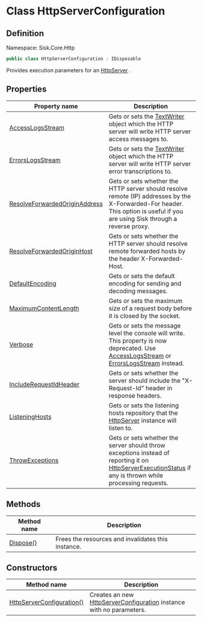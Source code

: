# Class HttpServerConfiguration

## Definition
Namespace: Sisk.Core.Http

```csharp
public class HttpServerConfiguration : IDisposable
```

Provides execution parameters for an [HttpServer](/spec/Sisk/Core/Http/HttpServer) .

## Properties

| Property name | Description |
| --- | --- |
| [AccessLogsStream](/spec/Sisk/Core/Http/HttpServerConfiguration/AccessLogsStream) | Gets or sets the [TextWriter](/spec/System/IO/TextWriter) object which the HTTP server will write HTTP server access messages to. | 
| [ErrorsLogsStream](/spec/Sisk/Core/Http/HttpServerConfiguration/ErrorsLogsStream) | Gets or sets the [TextWriter](/spec/System/IO/TextWriter) object which the HTTP server will write HTTP server error transcriptions to. | 
| [ResolveForwardedOriginAddress](/spec/Sisk/Core/Http/HttpServerConfiguration/ResolveForwardedOriginAddress) | Gets or sets whether the HTTP server should resolve remote (IP) addresses by the X-Forwarded-For header. This option is useful if you are using Sisk through a reverse proxy. | 
| [ResolveForwardedOriginHost](/spec/Sisk/Core/Http/HttpServerConfiguration/ResolveForwardedOriginHost) | Gets or sets whether the HTTP server should resolve remote forwarded hosts by the header X-Forwarded-Host. | 
| [DefaultEncoding](/spec/Sisk/Core/Http/HttpServerConfiguration/DefaultEncoding) | Gets or sets the default encoding for sending and decoding messages. | 
| [MaximumContentLength](/spec/Sisk/Core/Http/HttpServerConfiguration/MaximumContentLength) | Gets or sets the maximum size of a request body before it is closed by the socket. | 
| [Verbose](/spec/Sisk/Core/Http/HttpServerConfiguration/Verbose) | Gets or sets the message level the console will write. This property is now deprecated. Use [AccessLogsStream](/spec/Sisk/Core/Http/HttpServerConfiguration/AccessLogsStream) or [ErrorsLogsStream](/spec/Sisk/Core/Http/HttpServerConfiguration/ErrorsLogsStream) instead. | 
| [IncludeRequestIdHeader](/spec/Sisk/Core/Http/HttpServerConfiguration/IncludeRequestIdHeader) | Gets or sets whether the server should include the "X-Request-Id" header in response headers. | 
| [ListeningHosts](/spec/Sisk/Core/Http/HttpServerConfiguration/ListeningHosts) | Gets or sets the listening hosts repository that the [HttpServer](/spec/Sisk/Core/Http/HttpServer) instance will listen to. | 
| [ThrowExceptions](/spec/Sisk/Core/Http/HttpServerConfiguration/ThrowExceptions) | Gets or sets whether the server should throw exceptions instead of reporting it on [HttpServerExecutionStatus](/spec/Sisk/Core/Http/HttpServerExecutionStatus) if any is thrown while processing requests. | 

## Methods

| Method name | Description |
| --- | --- |
| [Dispose()](/spec/Sisk/Core/Http/HttpServerConfiguration/Dispose--) | Frees the resources and invalidates this instance. | 

## Constructors

| Method name | Description |
| --- | --- |
| [HttpServerConfiguration()](/spec/Sisk/Core/Http/HttpServerConfiguration/_ctor--) | Creates an new [HttpServerConfiguration](/spec/Sisk/Core/Http/HttpServerConfiguration) instance with no parameters. | 

